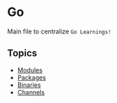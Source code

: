 # Go

Main file to centralize `Go Learnings!`

## Topics

- [Modules](https://github.com/IgorGrieder/TIL/blob/main/Go/modules-in-go.md)
- [Packages](https://github.com/IgorGrieder/TIL/blob/main/Go/packages-in-go.md)
- [Binaries](https://github.com/IgorGrieder/TIL/blob/main/Go/binaries-in-go.md)
- [Channels](https://github.com/IgorGrieder/TIL/blob/main/Go/channels.md)
